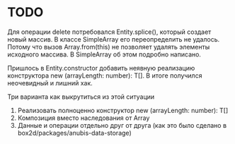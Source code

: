 TODO
====

Для операции delete потребовался Entity.splice(), который создает новый массив.
В классе SimpleArray его переопределить не удалось. Потому что вызов Array.from(this) не позволяет
удалять элементы исходного массива. В SimpleArray об этом подробно написано.

Пришлось в Entity.constructor добавить неявную реализацию конструктора new <T>(arrayLength: number): T[].
В итоге получился неочевидный и лишний хак.

Три варианта как выкрутиться из этой ситуации
1. Реализовать полноценно конструктор new <T>(arrayLength: number): T[]
2. Композиция вместо наследования от Array
3. Данные и операции отдельно друг от друга (как это было сделано в box2d/packages/anubis-data-storage)
